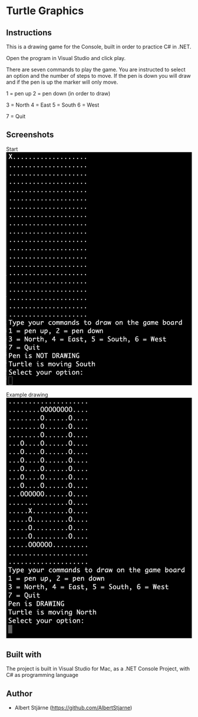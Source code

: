 # Turtle Graphics

## Instructions
This is a drawing game for the Console, built in order to practice C# in .NET.

Open the program in Visual Studio and click play.

There are seven commands to play the game. You are instructed to select an option and the number of steps to move. If the pen is down you will draw and if the pen is up the marker will only move.

1 = pen up
2 = pen down (in order to draw)

3 = North
4 = East
5 = South
6 = West

7 = Quit

## Screenshots
Start
![Start screenshot](/TurtleGraphics-start.png)

Example drawing
![Example drawing](/TurtleGraphics-drawing.png)

## Built with
The project is built in Visual Studio for Mac, as a .NET Console Project, with C# as programming language


## Author
* Albert Stjärne (https://github.com/AlbertStjarne)